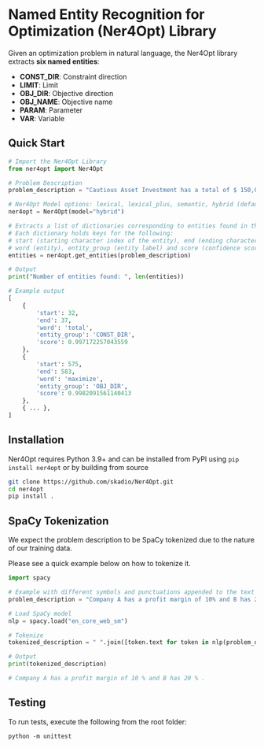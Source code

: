 # Named Entity Recognition for Optimization (Ner4Opt) Library

Given an optimization problem in natural language, the Ner4Opt library extracts **six named entities**:

- **CONST_DIR**: Constraint direction
- **LIMIT**: Limit
- **OBJ_DIR**: Objective direction
- **OBJ_NAME**: Objective name
- **PARAM**: Parameter
- **VAR**: Variable

## Quick Start

```python
# Import the Ner4Opt Library
from ner4opt import Ner4Opt

# Problem Description
problem_description = "Cautious Asset Investment has a total of $ 150,000 to manage and decides to invest it in money market fund , which yields a 2 % return as well as in foreign bonds , which gives and average rate of return of 10.2 % . Internal policies require PAI to diversify the asset allocation so that the minimum investment in money market fund is 40 % of the total investment . Due to the risk of default of foreign countries , no more than 40 % of the total investment should be allocated to foreign bonds . How much should the Cautious Asset Investment allocate in each asset so as to maximize its average return ?"

# Ner4Opt Model options: lexical, lexical_plus, semantic, hybrid (default). 
ner4opt = Ner4Opt(model="hybrid")

# Extracts a list of dictionaries corresponding to entities found in the given problem description.
# Each dictionary holds keys for the following: 
# start (starting character index of the entity), end (ending character index of the entity)
# word (entity), entity_group (entity label) and score (confidence score for the entity)
entities = ner4opt.get_entities(problem_description)

# Output
print("Number of entities found: ", len(entities))

# Example output
[   
    {
        'start': 32, 
        'end': 37, 
        'word': 'total', 
        'entity_group': 'CONST_DIR', 
        'score': 0.997172257043559
    },
    {
        'start': 575, 
        'end': 583, 
        'word': 'maximize', 
        'entity_group': 'OBJ_DIR', 
        'score': 0.9982091561140413
    },
    { ... },
]
```

## Installation

Ner4Opt requires Python 3.9+ and can be installed from PyPI using `pip install ner4opt` or by building from source 

```bash
git clone https://github.com/skadio/Ner4Opt.git
cd ner4opt
pip install .
```

## SpaCy Tokenization
We expect the problem description to be SpaCy tokenized due to the nature of our training data. 

Please see a quick example below on how to tokenize it.

```python
import spacy

# Example with different symbols and punctuations appended to the text
problem_description = "Company A has a profit margin of 10% and B has 20%."

# Load SpaCy model
nlp = spacy.load("en_core_web_sm")

# Tokenize
tokenized_description = " ".join([token.text for token in nlp(problem_description)])

# Output
print(tokenized_description)

# Company A has a profit margin of 10 % and B has 20 % .
```

## Testing

To run tests, execute the following from the root folder:

```
python -m unittest
```
